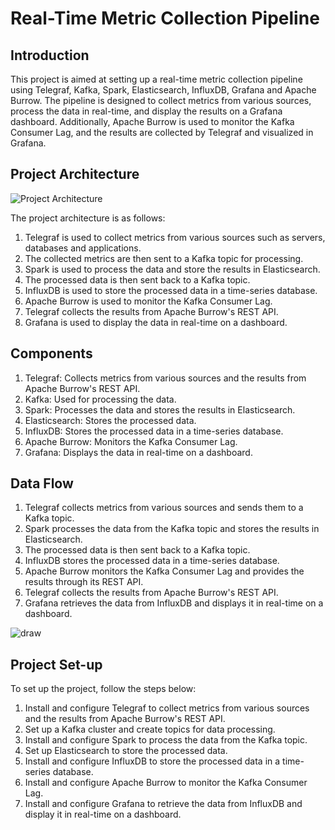 # Real-Time Metric Collection Pipeline

## Introduction
This project is aimed at setting up a real-time metric collection pipeline using Telegraf, Kafka, Spark, Elasticsearch, InfluxDB, Grafana and Apache Burrow. The pipeline is designed to collect metrics from various sources, process the data in real-time, and display the results on a Grafana dashboard. Additionally, Apache Burrow is used to monitor the Kafka Consumer Lag, and the results are collected by Telegraf and visualized in Grafana.

## Project Architecture
![Project Architecture](Project_Architecture.png)

The project architecture is as follows:
1. Telegraf is used to collect metrics from various sources such as servers, databases and applications.
2. The collected metrics are then sent to a Kafka topic for processing.
3. Spark is used to process the data and store the results in Elasticsearch.
4. The processed data is then sent back to a Kafka topic.
5. InfluxDB is used to store the processed data in a time-series database.
6. Apache Burrow is used to monitor the Kafka Consumer Lag.
7. Telegraf collects the results from Apache Burrow's REST API.
8. Grafana is used to display the data in real-time on a dashboard.

## Components
1. Telegraf: Collects metrics from various sources and the results from Apache Burrow's REST API.
2. Kafka: Used for processing the data.
3. Spark: Processes the data and stores the results in Elasticsearch.
4. Elasticsearch: Stores the processed data.
5. InfluxDB: Stores the processed data in a time-series database.
6. Apache Burrow: Monitors the Kafka Consumer Lag.
7. Grafana: Displays the data in real-time on a dashboard.

## Data Flow
1. Telegraf collects metrics from various sources and sends them to a Kafka topic.
2. Spark processes the data from the Kafka topic and stores the results in Elasticsearch.
3. The processed data is then sent back to a Kafka topic.
4. InfluxDB stores the processed data in a time-series database.
5. Apache Burrow monitors the Kafka Consumer Lag and provides the results through its REST API.
6. Telegraf collects the results from Apache Burrow's REST API.
7. Grafana retrieves the data from InfluxDB and displays it in real-time on a dashboard.

![draw](https://user-images.githubusercontent.com/49933141/218268836-74396a01-1c38-4418-b5c5-f14ce2271643.png)

## Project Set-up
To set up the project, follow the steps below:
1. Install and configure Telegraf to collect metrics from various sources and the results from Apache Burrow's REST API.
2. Set up a Kafka cluster and create topics for data processing.
3. Install and configure Spark to process the data from the Kafka topic.
4. Set up Elasticsearch to store the processed data.
5. Install and configure InfluxDB to store the processed data in a time-series database.
6. Install and configure Apache Burrow to monitor the Kafka Consumer Lag.
7. Install and configure Grafana to retrieve the data from InfluxDB and display it in real-time on a dashboard.
